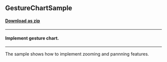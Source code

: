 ## GestureChartSample
#### [Download as zip](https://downgit.github.io/#/home?url=https://github.com/GrapeCity/ComponentOne-UWP-Samples/tree/master/C1.UWP.FlexChart/VB/GestureChartSample)
____
#### Implement gesture chart.
____
The sample shows how to implement zooming and pannning features.
